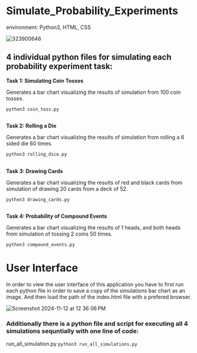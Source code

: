 # Simulate_Probability_Experiments 
environment: Python3, HTML, CSS

![323900646](https://github.com/user-attachments/assets/49d26aab-3db7-4928-9a18-b5ea76c5bbe7)
## 4 individual python files for simulating each probability experiment task: 
**Task 1: Simulating Coin Tosses**

Generates a bar chart visualizing the results of simulation from 100 coin tosses. 

```python3 coin_toss.py```
##
**Task 2: Rolling a Die**

Generates a bar chart visualizing the results of simulation from rolling a 6 sided die 60 times. 

```python3 rolling_dice.py```
##
**Task 3: Drawing Cards**

Generates a bar chart visualizing the results of red and black cards from simulation of drawing 20 cards from a deck of 52. 

```python3 drawing_cards.py```
##
**Task 4: Probability of Compound Events**

Generates a bar chart visualizing the results of 1 heads, and both heads from simulation of tossing 2 coins 50 times.

```python3 compound_events.py```
##
# User Interface
In order to view the user interface of this application you have to first run each python file in order to save a copy of the simulations bar chart as an image. And then load the path of the index.html file with a prefered browser. 

![Screenshot 2024-11-12 at 12 36 06 PM](https://github.com/user-attachments/assets/5be4a559-6f7a-400a-9c7d-f52ccaef2f7b)

### Additionally there is a python file and script for executing all 4 simulations sequntially with one line of code:
run_all_simulation.py
```python3 run_all_simulations.py```

